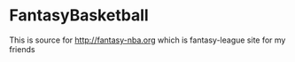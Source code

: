 FantasyBasketball
=================
This is source for http://fantasy-nba.org which is fantasy-league site for my friends
